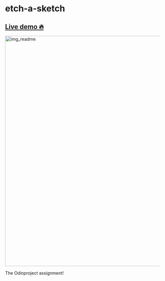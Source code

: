# etch-a-sketch
<h2><a href="https://bonkbank45.github.io/etch-a-sketch/">Live demo 🔥</a></h2>
<img src="https://i.imgur.com/a6ldYzW.png" alt="img_readme" width="750px" height="auto"/>

The Odinproject assignment! 
